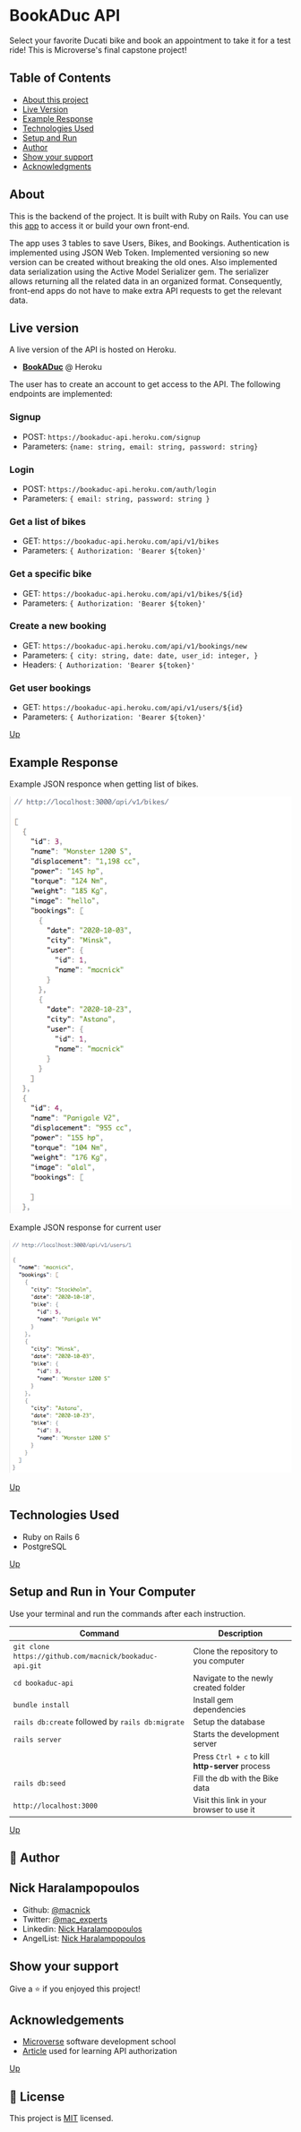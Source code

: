 # BookADuc API

Select your favorite Ducati bike and book an appointment to take it for a test ride! This is Microverse's final capstone project!

## Table of Contents

- [About this project](#About)
- [Live Version](#Live-version)
- [Example Response](#Example-Response)
- [Technologies Used](#Technologies-Used)
- [Setup and Run](#Setup-and-Run-in-Your-Computer)
- [Author](#Author)
- [Show your support](#Show-your-support)
- [Acknowledgments](#Acknowledgments)

## About

This is the backend of the project. It is built with Ruby on Rails. You can use this [app](#link_to_front_end) to access it or build your own front-end.

The app uses 3 tables to save Users, Bikes, and Bookings. Authentication is implemented using JSON Web Token. Implemented versioning so new version can be created without breaking the old ones. Also implemented data serialization using the Active Model Serializer gem. The serializer allows returning all the related data in an organized format. Consequently, front-end apps do not have to make extra API requests to get the relevant data.

## Live version

A live version of the API is hosted on Heroku.

- [**BookADuc**](https://heroku/) @ Heroku

The user has to create an account to get access to the API. The following endpoints are implemented:

### Signup

- POST: `https://bookaduc-api.heroku.com/signup`
- Parameters: `{name: string, email: string, password: string}`

### Login

- POST: `https://bookaduc-api.heroku.com/auth/login`
- Parameters: `{ email: string, password: string }`

### Get a list of bikes

- GET: `https://bookaduc-api.heroku.com/api/v1/bikes`
- Parameters: `{ Authorization: 'Bearer ${token}'`

### Get a specific bike

- GET: `https://bookaduc-api.heroku.com/api/v1/bikes/${id}`
- Parameters: `{ Authorization: 'Bearer ${token}'`

### Create a new booking

- GET: `https://bookaduc-api.heroku.com/api/v1/bookings/new`
- Parameters: `{ city: string, date: date, user_id: integer, }`
- Headers: `{ Authorization: 'Bearer ${token}'`

### Get user bookings

- GET: `https://bookaduc-api.heroku.com/api/v1/users/${id}`
- Parameters: `{ Authorization: 'Bearer ${token}'`

[Up](#Table-of-Contents)

## Example Response

Example JSON responce when getting list of bikes.

<img src="app/assets/images/bookaduc-api-1.png">

Example JSON response for current user

<img src="app/assets/images/bookaduc-api-2.png">

[Up](#Table-of-Contents)

## Technologies Used

- Ruby on Rails 6
- PostgreSQL

[Up](#Table-of-Contents)

## Setup and Run in Your Computer

Use your terminal and run the commands after each instruction.

| Command                                                 | Description                                      |
| ------------------------------------------------------- | ------------------------------------------------ |
| `git clone https://github.com/macnick/bookaduc-api.git` | Clone the repository to you computer             |
| `cd bookaduc-api`                                       | Navigate to the newly created folder             |
| `bundle install`                                        | Install gem dependencies                         |
| `rails db:create` followed by `rails db:migrate`        | Setup the database                               |
| `rails server`                                          | Starts the development server                    |
|                                                         | Press `Ctrl + c` to kill **http-server** process |
| `rails db:seed`                                         | Fill the db with the Bike data                   |
| `http://localhost:3000`                                 | Visit this link in your browser to use it        |

[Up](#Table-of-Contents)

## 👤 Author

## Nick Haralampopoulos

- Github: [@macnick](https://github.com/macnick)
- Twitter: [@mac_experts](https://twitter.com/mac_experts)
- Linkedin: [Nick Haralampopoulos](https://www.linkedin.com/in/nick-haralampopoulos/)
- AngelList: [Nick Haralampopoulos](https://angel.co/u/nick-haralampopoulos)

## Show your support

Give a ⭐️ if you enjoyed this project!

## Acknowledgements

- [Microverse](https://www.microverse.org) software development school
- [Article](https://www.digitalocean.com/community/tutorials/build-a-restful-json-api-with-rails-5-part-one) used for learning API authorization

[Up](#Table-of-Contents)

## 📝 License

This project is [MIT](lic.url) licensed.
